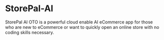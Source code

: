 # StorePal-AI
StorePal AI OTO is a powerful cloud enable AI eCommerce app for those who are new to eCommerce or want to quickly open an online store with no coding skills necessary.
